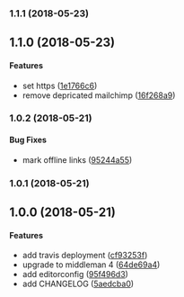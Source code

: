 <a name="1.1.1"></a>
### 1.1.1 (2018-05-23)




<a name="1.1.0"></a>
## 1.1.0 (2018-05-23)


#### Features

*   set https ([1e1766c6](https://github.com/weareinteractive/weareinteractive.com/commit/1e1766c6e16e58bcb068e80f363359c6d52207c2))
*   remove depricated mailchimp ([16f268a9](https://github.com/weareinteractive/weareinteractive.com/commit/16f268a937e689c54528968aec3612dbecfdadad))



<a name="1.0.2"></a>
### 1.0.2 (2018-05-21)


#### Bug Fixes

*   mark offline links ([95244a55](https://github.com/weareinteractive/weareinteractive.com/commit/95244a554e0ece86892cd7d0b5a8720ad9b8ab90))



<a name="1.0.1"></a>
### 1.0.1 (2018-05-21)




<a name="1.0.0"></a>
## 1.0.0 (2018-05-21)


#### Features

*   add travis deployment ([cf93253f](https://github.com/weareinteractive/weareinteractive.com/commit/cf93253ffa88bec38acc7282c375e686fb86aac6))
*   upgrade to middleman 4 ([64de69a4](https://github.com/weareinteractive/weareinteractive.com/commit/64de69a430409cf998cc89099d6bc26225bc9c03))
*   add editorconfig ([95f496d3](https://github.com/weareinteractive/weareinteractive.com/commit/95f496d32a1a46709a08ea0deca51f3cec88599a))
*   add CHANGELOG ([5aedcba0](https://github.com/weareinteractive/weareinteractive.com/commit/5aedcba0f733838c7735658b6a4cbccd6ac359d8))



